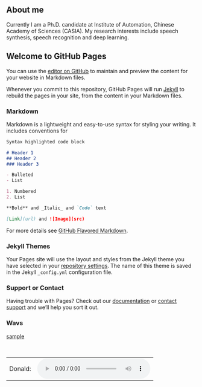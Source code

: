 ## About me

Currently I am a Ph.D. candidate at Institute of Automation, Chinese Academy of Sciences (CASIA). My research interests include speech synthesis, speech recognition and deep learning.

## Welcome to GitHub Pages

You can use the [editor on GitHub](https://github.com/wangwenfu/wangwenfu.github.io/edit/master/README.md) to maintain and preview the content for your website in Markdown files.

Whenever you commit to this repository, GitHub Pages will run [Jekyll](https://jekyllrb.com/) to rebuild the pages in your site, from the content in your Markdown files.

### Markdown

Markdown is a lightweight and easy-to-use syntax for styling your writing. It includes conventions for

```markdown
Syntax highlighted code block

# Header 1
## Header 2
### Header 3

- Bulleted
- List

1. Numbered
2. List

**Bold** and _Italic_ and `Code` text

[Link](url) and ![Image](src)
```

For more details see [GitHub Flavored Markdown](https://guides.github.com/features/mastering-markdown/).

### Jekyll Themes

Your Pages site will use the layout and styles from the Jekyll theme you have selected in your [repository settings](https://github.com/wangwenfu/wangwenfu.github.io/settings). The name of this theme is saved in the Jekyll `_config.yml` configuration file.

### Support or Contact

Having trouble with Pages? Check out our [documentation](https://help.github.com/categories/github-pages-basics/) or [contact support](https://github.com/contact) and we’ll help you sort it out.

### Wavs
[sample](https://github.com/wangwenfu/wangwenfu.github.io/blob/master/hybrid_1/demos/news01.wav)

<table style="border: none;">
  <tr>
  <td style="border: none; vertical-align: middle;">Donald:</td>
  <td style="border: none; vertical-align: middle;"><audio controls=""><source src="hybrid_1/demos/news01.wav" /></audio></td>
  </tr>
</table>
